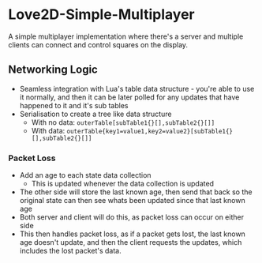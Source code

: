 # Love2D-Simple-Multiplayer

A simple multiplayer implementation where there's a server and multiple clients can connect and control squares on the display.

## Networking Logic

- Seamless integration with Lua's table data structure - you're able to use it normally, and then it can be later polled for any updates that have happened to it and it's sub tables
- Serialisation to create a tree like data structure
  - With no data: `outerTable[subTable1{}[],subTable2{}[]]`
  - With data: `outerTable{key1=value1,key2=value2}[subTable1{}[],subTable2{}[]]`

### Packet Loss

- Add an age to each state data collection
  - This is updated whenever the data collection is updated
- The other side will store the last known age, then send that back so the original state can then see whats been updated since that last known age
- Both server and client will do this, as packet loss can occur on either side
- This then handles packet loss, as if a packet gets lost, the last known age doesn't update, and then the client requests the updates, which includes the lost packet's data.
